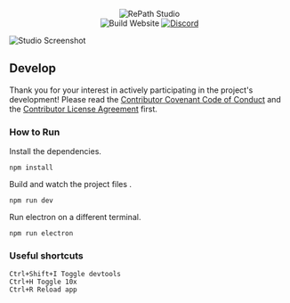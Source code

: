 <div align="center">
  
![RePath Studio](https://repath.studio/assets/images/banner.png)\
![Build Website](https://github.com/sprocketc/repath-studio/actions/workflows/studio.yml/badge.svg)
[![Discord](https://img.shields.io/discord/890005586958237716?color=%235865F2&label=Discord&logo=discord&logoColor=%23aaaaaa)](https://discord.gg/yzjY6W6ame)
  
</div>

![Studio Screenshot](https://repath.studio/assets/images/studio.png)

## Develop

Thank you for your interest in actively participating in the project's development!
Please read the [Contributor Covenant Code of Conduct](https://github.com/re-path/studio/blob/main/CODE_OF_CONDUCT.md) and the [Contributor License Agreement](cla.md) first.

### How to Run

Install the dependencies.
```
npm install
```
Build and watch the project files . 
```
npm run dev
```
Run electron on a different terminal.
```
npm run electron
```

### Useful shortcuts

```
Ctrl+Shift+I Toggle devtools
Ctrl+H Toggle 10x
Ctrl+R Reload app
```
